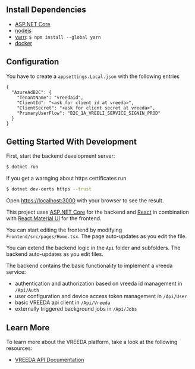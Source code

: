 ## Install Dependencies

- [ASP.NET Core](https://dotnet.microsoft.com/en-us/apps/aspnet)
- [nodejs](https://nodejs.org/)
- [yarn](https://yarnpkg.com/): `$ npm install --global yarn`
- [docker](https://www.docker.com/products/docker-desktop/)

## Configuration

You have to create a `appsettings.Local.json` with the following entries

```
{
  "AzureAdB2C": {
    "TenantName": "vreedaid",
    "ClientId": "<ask for client id at vreeda>",
    "ClientSecret": "<ask for client secret at vreeda>",
    "PrimaryUserFlow": "B2C_1A_VREELI_SERVICE_SIGNIN_PROD"
  }
}
```

## Getting Started With Development

First, start the backend development server:

```bash
$ dotnet run
```

If you get a warnging about https certificates run

```bash
$ dotnet dev-certs https --trust
```

Open [https://localhost:3000](https://localhost:3000) with your browser to see the result.

This project uses [ASP.NET Core](https://dotnet.microsoft.com/en-us/apps/aspnet) for the backend and [React](https://react.dev/) in combination with [React Material UI](https://mui.com/material-ui/getting-started/) for the frontend.

You can start editing the frontend by modifying `Frontend/src/pages/Home.tsx`. The page auto-updates as you edit the file.

You can extend the backend logic in the `Api` folder and subfolders. The backend auto-updates as you edit files. 

The backend contains the basic functionality to implement a vreeda service:

- authentication and authorization based on vreeda id management in `/Api/Auth`
- user configuration and device access token management in `/Api/User`
- basic VREEDA api client in `/Api/Vreeda`
- externally triggered background jobs in `/Api/Jobs` 

## Learn More

To learn more about the VREEDA platform, take a look at the following resources:

- [VREEDA API Documentation](https://api.vreeda.com/)
